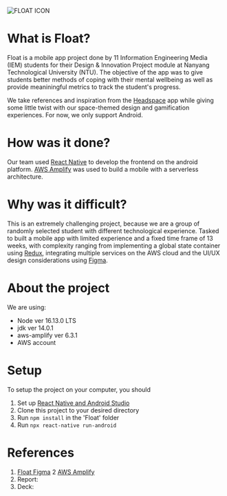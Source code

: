 

![FLOAT ICON](https://user-images.githubusercontent.com/80868913/139021831-00c2c5e4-6202-4636-89e6-bdc91f963afb.jpg)

# What is Float?
Float is a mobile app project done by 11 Information Engineering Media (IEM) students for their Design & Innovation Project module at Nanyang Technological University (NTU). The objective of the app was to give students better methods of coping with their mental wellbeing as well as provide meaniningful metrics to track the student's progress.

We take references and inspiration from the [Headspace](https://www.headspace.com) app while giving some little twist with our space-themed design and gamification experiences. For now, we only support Android.

# How was it done?
Our team used [React Native](https://reactnative.dev/) to develop the frontend on the android platform. [AWS Amplify](https://aws.amazon.com/amplify/) was used to build a mobile with a serverless architecture.

# Why was it difficult?
This is an extremely challenging project, because we are a group of randomly selected student with different technological experience. Tasked to built a mobile app with limited experience and a fixed time frame of 13 weeks, with complexity ranging from implementing a global state container using [Redux](https://redux.js.org/introduction/getting-started), integrating multiple services on the AWS cloud and the UI/UX design considerations using [Figma](https://www.figma.com/).

# About the project
We are using:
* Node ver 16.13.0 LTS
* jdk ver 14.0.1
* aws-amplify ver 6.3.1
* AWS account


# Setup
To setup the project on your computer, you should 
1. Set up [React Native and Android Studio](https://reactnative.dev/docs/environment-setup)
2. Clone this project to your desired directory
3. Run `npm install` in the 'Float' folder
4. Run `npx react-native run-android`


# References
1. [Float Figma](https://www.figma.com/file/ibmfrATs58G0Gm1SZZVqFd/FLOAT-1.0?node-id=249%3A802)
2 [AWS Amplify](https://docs.amplify.aws/start/q/integration/react/?sc_icampaign=react-start&sc_ichannel=docs-home)
3. Report: 
4. Deck: 
